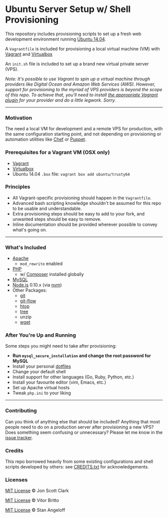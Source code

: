 # Ubuntu Server Setup w/ Shell Provisioning

This repository includes provisioning scripts to set up a fresh web development environment running [Ubuntu 14.04](http://www.ubuntu.com/server).

A `Vagrantfile` is included for provisioning a local virtual machine (VM) with [Vagrant](https://vagrantup.com) and [Virtualbox](https://www.virtualbox.org)

An `init.sh` file is included to set up a brand new virtual private server (VPS).

*Note: It's possible to use Vagrant to spin up a virtual machine through providers like Digital Ocean and Amazon Web Services (AWS). However, support for provisioning to the myriad of VPS providers is beyond the scope of this repo. To achieve that, you'll need to install [the appropriate Vagrant plugin](http://github.com/mitchellh/vagrant/wiki/Available-Vagrant-Plugins#providers) for your provider and do a little legwork. Sorry.*

---

### Motivation

The need a local VM for development and a remote VPS for production, with the same configuration starting point, and not depending on provisioning or automation utilities like [Chef](https://chef.io) or [Puppet](http://puppetlabs.com).

### Prerequisites for a Vagrant VM (OSX only)

- [Vagrant](https://vagrantup.com/downloads.html)
- [Virtualbox](https://www.virtualbox.org/wiki/Downloads)
- Ubuntu 14.04 `.box` file: `vagrant box add ubuntu/trusty64`

### Principles

- All Vagrant-specific provisioning should happen in the `Vagrantfile`.
- Advanced bash scripting knowledge shouldn't be assumed for this repo to be usable and understandable.
- Extra provisioning steps should be easy to add to your fork, and unwanted steps should be easy to remove.
- Inline documentation should be provided wherever possible to convey what's going on.

---

### What's Included

- [Apache](http://httpd.apache.org)
  - `mod_rewrite` enabled
- [PHP](http://php.net)
  - w/ [Composer](https://getcomposer.org) installed globally
- [MySQL](https://www.mysql.com)
- [Node.js](https://nodejs.org) 0.10.x (via [nvm](https://github.com/creationix/nvm))
- Other Packages:
  - [git](https://git-scm.com)
  - [git-flow](https://github.com/nvie/gitflow)
  - [htop](http://hisham.hm/htop)
  - [tree](http://mama.indstate.edu/users/ice/tree)
  - unzip
  - [wget](http://www.gnu.org/software/wget)

### After You're Up and Running

Some steps you might need to take after provisioning:

- **Run `mysql_secure_installation` and change the root password for MySQL**
- Install your personal [dotfiles](https://dotfiles.github.io)
- Change your default shell
- Install support for other languages (Go, Ruby, Python, etc.)
- Install your favourite editor (vim, Emacs, etc.)
- Set up Apache virtual hosts
- Tweak `php.ini` to your liking

---

### Contributing

Can you think of anything else that should be included? Anything that most people need to do on a production server after provisioning a new VPS? Does something seem confusing or unnecessary? Please let me know in the [issue tracker](https://github.com/jonscottclark/ubuntu-dev-setup/issues).

### Credits

This repo borrowed heavily from some existing configurations and shell scripts developed by others: see [CREDITS.txt](https://github.com/jonscottclark/ubuntu-dev-setup/blob/master/CREDITS.txt) for acknowledgements.

### Licenses

[MIT License](http://jonscottclark.mitlicense.org) © Jon Scott Clark

[MIT License](http://vitorbritto.mitlicense.org) © Vitor Britto

[MIT License](https://github.com/StanAngeloff/vagrant-shell-scripts/blob/master/LICENSE.md) © Stan Angeloff